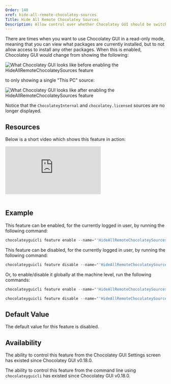 ```yaml
---
Order: 140
xref: hide-all-remote-chocolatey-sources
Title: Hide All Remote Chocolatey Sources
Description: Allow control over whether Chocolatey GUI should be switched into a read-only mode of operation
---
```


There are times when you want to use Chocolatey GUI in a read-only mode, meaning that you can view what packages are currently installed, but to not allow access to install any other packages.  When this is enabled, Chocolatey GUI would change from showing the following:

![What Chocolatey GUI looks like before enabling the HideAllRemoteChocolateySources feature](/assets/images/chocolatey-gui/feature_hide_all_remote_chocolatey_sources_1.png "What Chocolatey GUI looks like before enabling the HideAllRemoteChocolateySources feature")

to only showing a single "This PC" source:

![What Chocolatey GUI looks like after enabling the HideAllRemoteChocolateySources feature](/assets/images/chocolatey-gui/feature_hide_all_remote_chocolatey_sources_2.png "What Chocolatey GUI looks like after enabling the HideAllRemoteChocolateySources feature")

Notice that the `ChocolateyInternal` and `chocolatey.licensed` sources are no longer displayed.

<?! Include "../../../../../shared/require-chocolatey-gui-licensed-extension-note.txt" /?>

<?! Include "../../../../../shared/restart-required-warning.txt" /?>

<?! Include "../../../../../shared/hiding-sources.txt" /?>

## Resources

Below is a short video which shows this feature in action:

<p>
<div class="ratio ratio-16x9">
    <iframe src="https://www.youtube.com/embed/Ix_f_DB9SSY?list=PL84yg23i9GBjAMY0OfHfn-MH4rviaccuc" frameborder="0" allow="autoplay; encrypted-media" allowfullscreen>
    </iframe>
</div>
<br>
</p>

## Example

This feature can be enabled, for the currently logged in user, by running the following command:

```powershell
chocolateyguicli feature enable --name="'HideAllRemoteChocolateySources'"
```

This feature can be disabled, for the currently logged in user, by running the following command:

```powershell
chocolateyguicli feature disable --name="'HideAllRemoteChocolateySources'"
```

Or, to enable/disable it globally at the machine level, run the following commands:

```powershell
chocolateyguicli feature enable --name="'HideAllRemoteChocolateySources'" --global

chocolateyguicli feature disable --name="'HideAllRemoteChocolateySources'" --global
```

## Default Value

The default value for this feature is disabled.

## Availability

The ability to control this feature from the Chocolatey GUI Settings screen has existed since Chocolatey GUI v0.18.0.

The ability to control this feature from the command line using `chocolateyguicli` has existed since Chocolatey GUI
v0.18.0.
